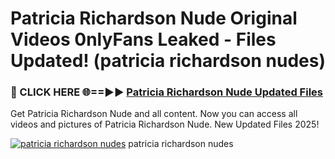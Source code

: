 # Patricia Richardson Nude Original Videos 0nlyFans Leaked - Files Updated! (patricia richardson nudes)

<h3>🔴 CLICK HERE 🌐==►► <a href="https://tinyurl.com/2p9ay9w9" rel="nofollow">Patricia Richardson Nude Updated Files</a></h3>

Get Patricia Richardson Nude and all content. Now you can access all videos and pictures of Patricia Richardson Nude. New Updated Files 2025!

[![patricia richardson nudes](https://i.imgur.com/KQgVmj3.gif)](https://tinyurl.com/2p9ay9w9)
patricia richardson nudes